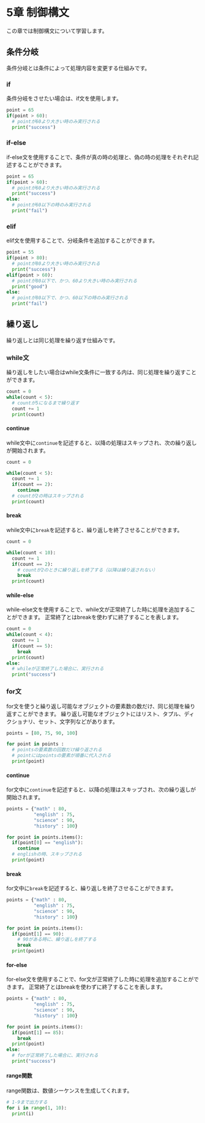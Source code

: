 # 5章 制御構文
この章では制御構文について学習します。

## 条件分岐
条件分岐とは条件によって処理内容を変更する仕組みです。

### if
条件分岐をさせたい場合は、if文を使用します。

```python
point = 65
if(point > 60):
  # pointが60より大きい時のみ実行される
  print("success")
```

### if-else
if-else文を使用することで、条件が真の時の処理と、偽の時の処理をそれぞれ記述することができます。

```python
point = 65
if(point > 60):
  # pointが60より大きい時のみ実行される
  print("success")
else:
  # pointが60以下の時のみ実行される
  print("fail")
```

### elif
elif文を使用することで、分岐条件を追加することができます。

```python
point = 55
if(point > 80):
  # pointが80より大きい時のみ実行される
  print("success")
elif(point > 60):
  # pointが80以下で、かつ、60より大きい時のみ実行される
  print("good")
else:
  # pointが80以下で、かつ、60以下の時のみ実行される
  print("fail")
```

<div style="page-break-before:always"></div>

## 繰り返し
繰り返しとは同じ処理を繰り返す仕組みです。

### while文
繰り返しをしたい場合はwhile文条件に一致する内は、同じ処理を繰り返すことができます。

```python
count = 0
while(count < 5):
  # countが5になるまで繰り返す
  count += 1
  print(count)
```

#### continue
while文中に`continue`を記述すると、以降の処理はスキップされ、次の繰り返しが開始されます。

```python
count = 0

while(count < 5):
  count += 1
  if(count == 2):
    continue
  # countが2の時はスキップされる
  print(count)
```

#### break
while文中に`break`を記述すると、繰り返しを終了させることができます。

```python
count = 0

while(count < 10):
  count += 1
  if(count == 2):
    # countが2のときに繰り返しを終了する（以降は繰り返されない）
    break
  print(count)
```

#### while-else
while-else文を使用することで、while文が正常終了した時に処理を追加することができます。
正常終了とはbreakを使わずに終了することを表します。

```python
count = 0
while(count < 4):
  count += 1
  if(count == 5):
    break
  print(count)
else:
  # whileが正常終了した場合に、実行される
  print("success")
```

<div style="page-break-before:always"></div>

### for文
for文を使うと繰り返し可能なオブジェクトの要素数の数だけ、同じ処理を繰り返すことができます。
繰り返し可能なオブジェクトにはリスト、タプル、ディクショナリ、セット、文字列などがあります。

```python
points = [80, 75, 90, 100]

for point in points :
  # pointsの要素数の回数だけ繰り返される
  # pointにはpointsの要素が順番に代入される
  print(point)
```

#### continue
for文中に`continue`を記述すると、以降の処理はスキップされ、次の繰り返しが開始されます。

```python
points = {"math" : 80,
          "english" : 75,
          "science" : 90,
          "history" : 100}

for point in points.items():
  if(point[0] == "english"):
    continue
  # englishの時、スキップされる
  print(point)
```

#### break
for文中に`break`を記述すると、繰り返しを終了させることができます。

```python
points = {"math" : 80,
          "english" : 75,
          "science" : 90,
          "history" : 100}

for point in points.items():
  if(point[1] == 90):
    # 90がある時に、繰り返しを終了する
    break
  print(point)
```

<div style="page-break-before:always"></div>

#### for-else
for-else文を使用することで、for文が正常終了した時に処理を追加することができます。
正常終了とはbreakを使わずに終了することを表します。

```python
points = {"math" : 80,
          "english" : 75,
          "science" : 90,
          "history" : 100}

for point in points.items():
  if(point[1] == 85):
    break
  print(point)
else:
  # forが正常終了した場合に、実行される
  print("success")
```

#### range関数
range関数は、数値シーケンスを生成してくれます。

```python
# 1-9まで出力する
for i in range(1, 10):
  print(i)
```
